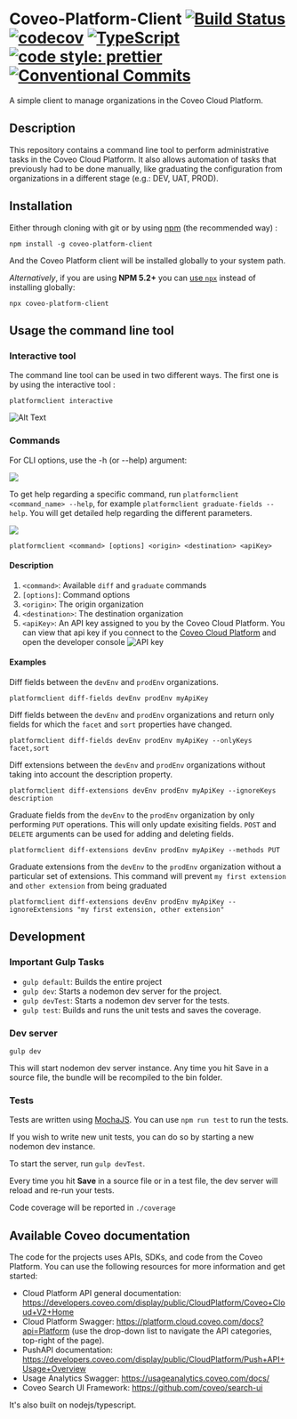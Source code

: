 # Coveo-Platform-Client [![Build Status](https://api.travis-ci.org/coveo/platform-client.svg?branch=master)](https://travis-ci.org/coveo/platform-client) [![codecov](https://codecov.io/gh/coveo/platform-client/branch/master/graph/badge.svg)](https://codecov.io/gh/coveo/platform-client) [![TypeScript](https://badges.frapsoft.com/typescript/code/typescript.svg?v=101)](https://github.com/ellerbrock/typescript-badges/) [![code style: prettier](https://img.shields.io/badge/code_style-prettier-ff69b4.svg?style=flat-square)](https://github.com/prettier/prettier) [![Conventional Commits](https://img.shields.io/badge/Conventional%20Commits-1.0.0-yellow.svg)](https://conventionalcommits.org)

A simple client to manage organizations in the Coveo Cloud Platform.

## Description
This repository contains a command line tool to perform administrative tasks in the Coveo Cloud Platform. It also allows automation of tasks that previously had to be done manually, like graduating the configuration from organizations in a different stage (e.g.: DEV, UAT, PROD).

## Installation
Either through cloning with git or by using [npm](http://npmjs.org) (the recommended way) :

```
npm install -g coveo-platform-client
```

And the Coveo Platform client will be installed globally to your system path.

_Alternatively_, if you are using **NPM 5.2+** you can [use `npx`](https://medium.com/@maybekatz/introducing-npx-an-npm-package-runner-55f7d4bd282b) instead of installing globally:

```
npx coveo-platform-client
```

## Usage the command line tool

### Interactive tool

The command line tool can be used in two different ways. The first one is by using the interactive tool :

```
platformclient interactive
```

![Alt Text](https://raw.githubusercontent.com/coveo/platform-client/master/documentation/images/interactive.png)

### Commands

For CLI options, use the -h (or --help) argument:

![](https://raw.githubusercontent.com/coveo/platform-client/master/documentation/images/help.png)

To get help regarding a specific command, run `platformclient <command_name> --help`, for example `platformclient graduate-fields --help`. You will get detailed help regarding the different parameters.

![](https://raw.githubusercontent.com/coveo/platform-client/master/documentation/images/graduate-help.png)

```
platformclient <command> [options] <origin> <destination> <apiKey>
```

#### Description
1. `<command>`: Available `diff` and `graduate` commands
1. `[options]`: Command options
1. `<origin>`: The origin organization
1. `<destination>`: The destination organization
1. `<apiKey>`: An API key assigned to you by the Coveo Cloud Platform. You can view that api key if you connect to the [Coveo Cloud Platform](https://platform.cloud.coveo.com/) and open the developer console
![API key](https://raw.githubusercontent.com/coveo/platform-client/master/documentation/images/apiKey.png)

#### Examples

Diff fields between the `devEnv` and `prodEnv` organizations.
```
platformclient diff-fields devEnv prodEnv myApiKey
```

Diff fields between the `devEnv` and `prodEnv` organizations and return only fields for which the `facet` and `sort` properties have changed.
```
platformclient diff-fields devEnv prodEnv myApiKey --onlyKeys facet,sort
```

Diff extensions between the `devEnv` and `prodEnv` organizations without taking into account the description property.
```
platformclient diff-extensions devEnv prodEnv myApiKey --ignoreKeys description
```

Graduate fields from the `devEnv` to the `prodEnv` organization by only performing `PUT` operations. This will only update exisiting fields. `POST` and `DELETE` arguments can be used for adding and deleting fields.
```
platformclient diff-extensions devEnv prodEnv myApiKey --methods PUT
```

Graduate extensions from the `devEnv` to the `prodEnv` organization without a particular set of extensions. This command will prevent `my first extension` and `other extension` from being graduated
```
platformclient diff-extensions devEnv prodEnv myApiKey --ignoreExtensions "my first extension, other extension"
```


## Development
### Important Gulp Tasks

* `gulp default`: Builds the entire project
* `gulp dev`: Starts a nodemon dev server for the project.
* `gulp devTest`: Starts a nodemon dev server for the tests.
* `gulp test`: Builds and runs the unit tests and saves the coverage.

### Dev server
```
gulp dev
```
This will start nodemon dev server instance.
Any time you hit Save in a source file, the bundle will be recompiled to the bin folder.


### Tests

Tests are written using [MochaJS](https://mochajs.org/). You can use `npm run test` to run the tests.

If you wish to write new unit tests, you can do so by starting a new nodemon dev instance.

To start the server, run `gulp devTest`.

Every time you hit **Save** in a source file or in a test file, the dev server will reload and re-run your tests.

Code coverage will be reported in `./coverage`

## Available Coveo documentation
The code for the projects uses APIs, SDKs, and code from the Coveo Platform. You can use the following resources for more information and get started:

- Cloud Platform API general documentation: https://developers.coveo.com/display/public/CloudPlatform/Coveo+Cloud+V2+Home
- Cloud Platform Swagger: https://platform.cloud.coveo.com/docs?api=Platform (use the drop-down list to navigate the API categories, top-right of the page).
- PushAPI documentation: https://developers.coveo.com/display/public/CloudPlatform/Push+API+Usage+Overview
- Usage Analytics Swagger: https://usageanalytics.coveo.com/docs/
- Coveo Search UI Framework: https://github.com/coveo/search-ui

It's also built on nodejs/typescript.
